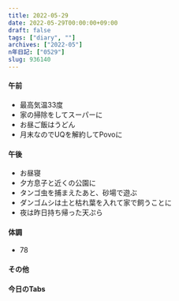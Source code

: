 ```yaml
---
title: 2022-05-29
date: 2022-05-29T00:00:00+09:00
draft: false
tags: ["diary", ""]
archives: ["2022-05"]
n年日記: ["0529"]
slug: 936140
---
```

#### 午前
- 最高気温33度
- 家の掃除をしてスーパーに
- お昼ご飯はうどん
- 月末なのでUQを解約してPovoに
#### 午後
- お昼寝
- 夕方息子と近くの公園に
- タンゴ虫を捕まえたあと、砂場で遊ぶ
- ダンゴムシは土と枯れ葉を入れて家で飼うことに
- 夜は昨日持ち帰った天ぷら
#### 体調
- 78
#### その他
#### 今日のTabs